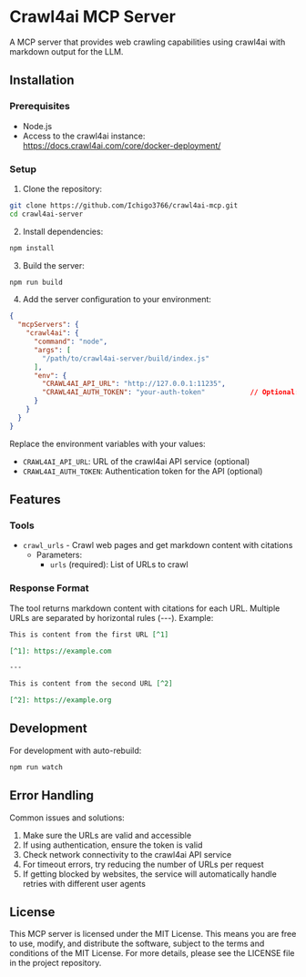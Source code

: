 # Crawl4ai MCP Server

A MCP server that provides web crawling capabilities using crawl4ai with markdown output for the LLM.

## Installation

### Prerequisites
- Node.js
- Access to the crawl4ai instance: https://docs.crawl4ai.com/core/docker-deployment/

### Setup

1. Clone the repository:
```bash
git clone https://github.com/Ichigo3766/crawl4ai-mcp.git
cd crawl4ai-server
```

2. Install dependencies:
```bash
npm install
```

3. Build the server:
```bash
npm run build
```

4. Add the server configuration to your environment:

```json
{
  "mcpServers": {
    "crawl4ai": {
      "command": "node",
      "args": [
        "/path/to/crawl4ai-server/build/index.js"
      ],
      "env": {
        "CRAWL4AI_API_URL": "http://127.0.0.1:11235",
        "CRAWL4AI_AUTH_TOKEN": "your-auth-token"           // Optional: if authentication is needed
      }
    }
  }
}
```

Replace the environment variables with your values:
- `CRAWL4AI_API_URL`: URL of the crawl4ai API service (optional)
- `CRAWL4AI_AUTH_TOKEN`: Authentication token for the API (optional)

## Features

### Tools
- `crawl_urls` - Crawl web pages and get markdown content with citations
  - Parameters:
    - `urls` (required): List of URLs to crawl

### Response Format

The tool returns markdown content with citations for each URL. Multiple URLs are separated by horizontal rules (---). Example:

```markdown
This is content from the first URL [^1]

[^1]: https://example.com

---

This is content from the second URL [^2]

[^2]: https://example.org
```

## Development

For development with auto-rebuild:
```bash
npm run watch
```

## Error Handling

Common issues and solutions:
1. Make sure the URLs are valid and accessible
2. If using authentication, ensure the token is valid
3. Check network connectivity to the crawl4ai API service
4. For timeout errors, try reducing the number of URLs per request
5. If getting blocked by websites, the service will automatically handle retries with different user agents

## License

This MCP server is licensed under the MIT License. This means you are free to use, modify, and distribute the software, subject to the terms and conditions of the MIT License. For more details, please see the LICENSE file in the project repository.

